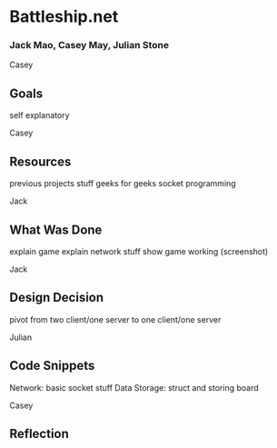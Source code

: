 # Battleship.net
### Jack Mao, Casey May, Julian Stone

Casey
## Goals
self explanatory

Casey
## Resources
previous projects stuff
geeks for geeks socket programming

Jack
## What Was Done
explain game
explain network stuff
show game working (screenshot)

Jack
## Design Decision
pivot from two client/one server to one client/one server

Julian
## Code Snippets
Network: basic socket stuff
Data Storage: struct and storing board

Casey
## Reflection
